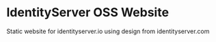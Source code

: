# IdentityServer OSS Website

Static website for identityserver.io using design from identityserver.com